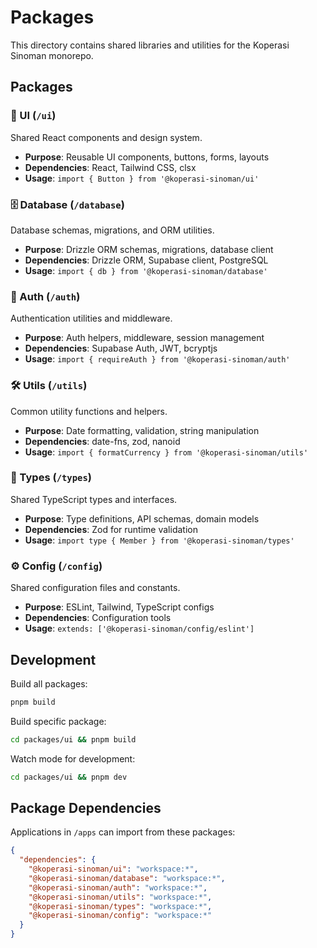 # Packages

This directory contains shared libraries and utilities for the Koperasi Sinoman monorepo.

## Packages

### 🎨 UI (`/ui`)
Shared React components and design system.
- **Purpose**: Reusable UI components, buttons, forms, layouts
- **Dependencies**: React, Tailwind CSS, clsx
- **Usage**: `import { Button } from '@koperasi-sinoman/ui'`

### 🗄️ Database (`/database`)
Database schemas, migrations, and ORM utilities.
- **Purpose**: Drizzle ORM schemas, migrations, database client
- **Dependencies**: Drizzle ORM, Supabase client, PostgreSQL
- **Usage**: `import { db } from '@koperasi-sinoman/database'`

### 🔐 Auth (`/auth`)
Authentication utilities and middleware.
- **Purpose**: Auth helpers, middleware, session management
- **Dependencies**: Supabase Auth, JWT, bcryptjs
- **Usage**: `import { requireAuth } from '@koperasi-sinoman/auth'`

### 🛠️ Utils (`/utils`)
Common utility functions and helpers.
- **Purpose**: Date formatting, validation, string manipulation
- **Dependencies**: date-fns, zod, nanoid
- **Usage**: `import { formatCurrency } from '@koperasi-sinoman/utils'`

### 📝 Types (`/types`)
Shared TypeScript types and interfaces.
- **Purpose**: Type definitions, API schemas, domain models
- **Dependencies**: Zod for runtime validation
- **Usage**: `import type { Member } from '@koperasi-sinoman/types'`

### ⚙️ Config (`/config`)
Shared configuration files and constants.
- **Purpose**: ESLint, Tailwind, TypeScript configs
- **Dependencies**: Configuration tools
- **Usage**: `extends: ['@koperasi-sinoman/config/eslint']`

## Development

Build all packages:
```bash
pnpm build
```

Build specific package:
```bash
cd packages/ui && pnpm build
```

Watch mode for development:
```bash
cd packages/ui && pnpm dev
```

## Package Dependencies

Applications in `/apps` can import from these packages:
```json
{
  "dependencies": {
    "@koperasi-sinoman/ui": "workspace:*",
    "@koperasi-sinoman/database": "workspace:*",
    "@koperasi-sinoman/auth": "workspace:*",
    "@koperasi-sinoman/utils": "workspace:*",
    "@koperasi-sinoman/types": "workspace:*",
    "@koperasi-sinoman/config": "workspace:*"
  }
}
```